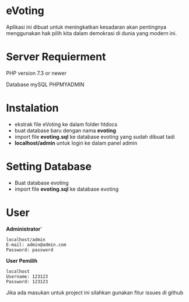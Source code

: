 # eVoting

Aplikasi ini dibuat untuk meningkatkan kesadaran akan pentingnya menggunakan hak pilih kita dalam demokrasi di dunia yang modern ini.

# Server Requierment

PHP version 7.3 or newer

Database mySQL PHPMYADMIN

# Instalation

- ekstrak file eVoting ke dalam folder htdocs
- buat database baru dengan nama **evoting**
- import file **evoting.sql** ke database evoting yang sudah dibuat tadi
- **localhost/admin** untuk login ke dalam panel admin

# Setting Database

- Buat database evoting
- import file **evoting.sql** ke database evoting

# User

**Administrator**'

```
localhost/admin
E-mail: admin@admin.com
Password: password
```

**User Pemilih**

```
localhost
Username: 123123
Password: 123123
```

Jika ada masukan untuk project ini silahkan gunakan fitur issues di github
